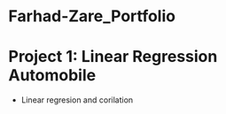 # Farhad-Zare_Portfolio

# Project 1: Linear Regression Automobile 
* Linear regresion and corilation 
